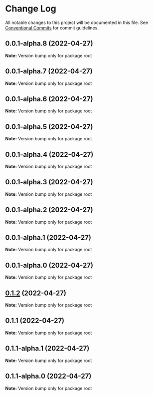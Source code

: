 # Change Log

All notable changes to this project will be documented in this file.
See [Conventional Commits](https://conventionalcommits.org) for commit guidelines.

## 0.0.1-alpha.8 (2022-04-27)

**Note:** Version bump only for package root

## 0.0.1-alpha.7 (2022-04-27)

**Note:** Version bump only for package root

## 0.0.1-alpha.6 (2022-04-27)

**Note:** Version bump only for package root

## 0.0.1-alpha.5 (2022-04-27)

**Note:** Version bump only for package root

## 0.0.1-alpha.4 (2022-04-27)

**Note:** Version bump only for package root

## 0.0.1-alpha.3 (2022-04-27)

**Note:** Version bump only for package root

## 0.0.1-alpha.2 (2022-04-27)

**Note:** Version bump only for package root

## 0.0.1-alpha.1 (2022-04-27)

**Note:** Version bump only for package root

## 0.0.1-alpha.0 (2022-04-27)

**Note:** Version bump only for package root

## [0.1.2](https://github.com/luigiminardim/next-endpoint/compare/v0.1.1...v0.1.2) (2022-04-27)

**Note:** Version bump only for package root

## 0.1.1 (2022-04-27)

**Note:** Version bump only for package root

## 0.1.1-alpha.1 (2022-04-27)

**Note:** Version bump only for package root

## 0.1.1-alpha.0 (2022-04-27)

**Note:** Version bump only for package root
